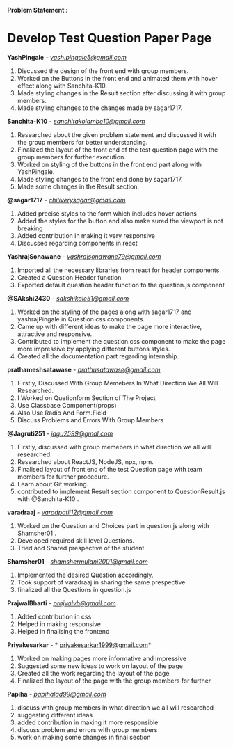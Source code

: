 **Problem Statement :**
# Develop Test Question Paper Page

**YashPingale** - *yash.pingale5@gmail.com*
  1. Discussed the design of the front end with group members.
  2. Worked on the Buttons in the front end and animated them with hover effect along with Sanchita-K10.
  3. Made styling changes in the Result section after discussing it with group members. 
  4. Made styling changes to the changes made by sagar1717.
 
**Sanchita-K10** - *sanchitakolambe10@gmail.com*  
  1. Researched about the given problem statement and discussed it with the group members for better understanding.
  2. Finalized the layout of the front end of the test question page with the group members for further execution.
  3. Worked on styling of the  buttons in the front end part along with YashPingale.
  4. Made styling changes to the front end done by sagar1717.
  5. Made some changes in the Result section.

**@sagar1717** - *chiliverysagar@gmail.com*
  1. Added precise styles to the form which includes hover actions
  2. Added the styles for the button and also make sured the viewport is not breaking
  3. Added contribution in making it very responsive
  4. Discussed regarding components in react 

**YashrajSonawane** - *yashrajsonawane79@gmail.com*
  1. Imported all the necessary libraries from react for header components
  2. Created a Question Header function
  3. Exported default question header function to the question.js component
  
 **@SAkshi2430** - *sakshikale51@gmail.com*
  1.  Worked on the styling of the pages along with sagar1717 and yashrajPingale in Question.css components.
  2.  Came up with different ideas to make the page more interactive, attractive and responsive.
  3.  Contributed to implement the question.css component to make the page more impressive by applying different buttons styles.
  4.  Created all the documentation part regarding internship.
  
  
**prathameshsatawase** - *prathusatawase@gmail.com*
1. Firstly, Discussed With Group Memebers In What Direction We All Will Researched.
2. I Worked on Quetionform Section of The Project
3. Use Classbase Component(props)
4. Also Use Radio And Form.Field
5. Discuss Problems and Errors With Group Members

**@Jagruti251** - *jagu2599@gmal.com*
 1. Firstly, discussed with group memebers in what direction we all will researched.
 2. Researched about ReactJS, NodeJS, npx, npm.
 3. Finalised layout of front end of the test Question page with team members for further procedure.
 4. Learn about Git working.
 5. contributed to implement Result section component to QuestionResult.js with @Sanchita-K10 .

**varadraaj** - *varadpatil12@gmail.com*
1. Worked on the Question and Choices part in question.js along with Shamsher01 .
2. Developed required skill level Questions.
3. Tried and Shared prespective of the student.

**Shamsher01** - *shamshermulani2001@gmail.com*
1. Implemented the desired Question accordingly.
2. Took support of varadraaj in sharing the same prespective.
3. finalized all the Questions in question.js

**PrajwalBharti** - *prajvalvb@gmail.com*
1. Added contribution in css 
2. Helped in making responsive
3. Helped in finalising the frontend

**Priyakesarkar** - * priyakesarkar1999@gmail.com*
1. Worked on making pages more informative and impressive
2. Suggested some new ideas to work on layout of the page
3. Created all the work regarding the layout of the page
4. Finalized the layout of the page with the group members for further

**Papiha** - *papihalad99@gmail.com*

1. discuss with group members in what direction we all will researched
2. suggesting different ideas
3. added contribution in making it more responsible
4. discuss problem and errors with group members
5. work on making some changes in final section

